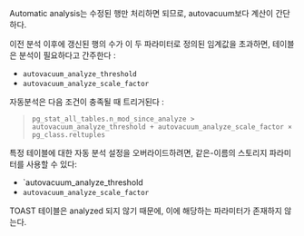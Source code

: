 Automatic analysis는 수정된 행만 처리하면 되므로, autovacuum보다 계산이 간단하다.

이전 분석 이후에 갱신된 행의 수가 이 두 파라미터로 정의된 임계값을  초과하면, 테이블은 분석이 필요하다고 간주한다 :

- `autovacuum_analyze_threshold`
- `autovacuum_analyze_scale_factor`

자동분석은 다음 조건이 충족될 때 트리거된다 :

>`pg_stat_all_tables.n_mod_since_analyze > autovacuum_analyze_threshold + autovacuum_analyze_scale_factor × pg_class.reltuples`


특정 테이블에 대한 자동 분석 설정을 오버라이드하려면, 같은-이름의 스토리지 파라미터를 사용할 수 있다:


- `autovacuum_analyze_threshold
- `autovacuum_analyze_scale_factor`

TOAST 테이블은 analyzed 되지 않기 때문에, 이에 해당하는 파라미터가 존재하지 않는다.




